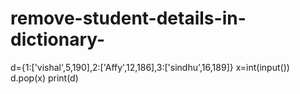 # remove-student-details-in-dictionary-
d={1:['vishal',5,190],2:['Affy',12,186],3:['sindhu',16,189]} x=int(input()) d.pop(x) print(d)
